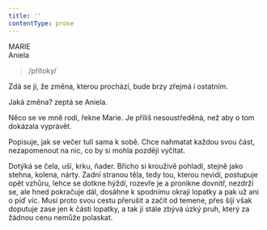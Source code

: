```yaml
---
title: ''
contentType: prose
---
```


<section>

MARIE  
Aniela

> /přítoky/

Zdá se jí, že změna, kterou prochází, bude brzy zřejmá i ostatním.

</section>

<section>

Jaká změna? zeptá se Aniela.

</section>

<section>

Něco se ve mně rodí, řekne Marie. Je příliš nesoustředěná, než aby o tom dokázala vyprávět.

</section>

<section>

Popisuje, jak se večer tulí sama k sobě. Chce nahmatat každou svou část, nezapomenout na nic, co by si mohla později vyčítat.

Dotýká se čela, uší, krku, ňader. Břicho si krouživě pohladí, stejně jako stehna, kolena, nárty. Zadní stranou těla, tedy tou, kterou nevidí, postupuje opět vzhůru, lehce se dotkne hýždí, rozevře je a pronikne dovnitř, nezdrží se, ale hned pokračuje dál, dosáhne k spodnímu okraji lopatky a pak už ani o píď víc. Musí proto svou cestu přerušit a začít od temene, přes šíji však doputuje zase jen k části lopatky, a tak jí stále zbývá úzký pruh, který za žádnou cenu nemůže polaskat.

</section>
